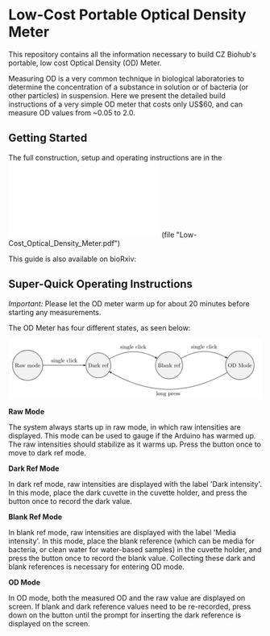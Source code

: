 # Low-Cost Portable Optical Density Meter

This repository contains all the information necessary to build CZ
Biohub's portable, low cost Optical Density (OD) Meter.

Measuring OD is a very common technique in biological laboratories to determine
the concentration of a substance in solution or of bacteria (or other particles)
in suspension. Here we present the detailed build instructions of a very simple
OD meter that costs only US$60, and can measure OD values from ~0.05 to 2.0.


## Getting Started

The full construction, setup and operating instructions are in the
![complete guide file](Low-Cost_Optical_Density_Meter.pdf)
(file "Low-Cost_Optical_Density_Meter.pdf")

This guide is also available on bioRxiv: 

## Super-Quick Operating Instructions

*Important:* Please let the OD meter warm up for about 20 minutes before
starting any measurements.

The OD Meter has four different states, as seen below:

![OD State Machine](OD_StateMachine.png)

**Raw Mode**

The system always starts up in raw mode, in which raw intensities are
displayed. This mode can be used to gauge if the Arduino has warmed up. The raw
intensities should stabilize as it warms up. Press the button once to move to
dark ref mode.

**Dark Ref Mode**

In dark ref mode, raw intensities are displayed with the label 'Dark intensity'.
In this mode, place the dark cuvette in the cuvette holder, and press the button
once to record the dark value.

**Blank Ref Mode**

In blank ref mode, raw intensities are displayed with the label 'Media
intensity'. In this mode, place the blank reference (which can be media for
bacteria, or clean water for water-based samples) in the cuvette holder, and
press the button once to record the blank value. Collecting these dark and blank
references is necessary for entering OD mode.

**OD Mode**

In OD mode, both the measured OD and the raw value are displayed on screen. If
blank and dark reference values need to be re-recorded, press down on the button
until the prompt for inserting the dark reference is displayed on the screen.
